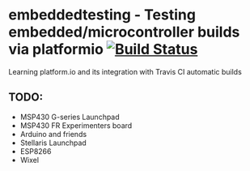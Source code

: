 # embeddedtesting - Testing embedded/microcontroller builds via platformio [![Build Status](https://travis-ci.org/jpvlsmv/embeddedtesting.svg?branch=master)](https://travis-ci.org/jpvlsmv/embeddedtesting)

Learning platform.io and its integration with Travis CI automatic builds

## TODO:
* MSP430 G-series Launchpad
* MSP430 FR Experimenters board
* Arduino and friends
* Stellaris Launchpad
* ESP8266
* Wixel

